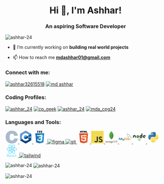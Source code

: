 <h1 align="center">Hi 👋, I'm Ashhar!</h1>
<h3 align="center">An aspiring Software Developer</h3>

<p align="left"> <img src="https://komarev.com/ghpvc/?username=ashhar-24&label=Profile%20views&color=0e75b6&style=flat" alt="ashhar-24" /> </p>

- 🔭 I’m currently working on **building real world projects**

- 📫 How to reach me **mdashhar01@gmail.com**

<h3 align="left">Connect with me:</h3>
<p align="left">
<a href="https://twitter.com/ashhar32615518" target="blank"><img align="center" src="https://raw.githubusercontent.com/rahuldkjain/github-profile-readme-generator/master/src/images/icons/Social/twitter.svg" alt="ashhar32615518" height="30" width="40" /></a>
<a href="https://linkedin.com/in/md ashhar" target="blank"><img align="center" src="https://raw.githubusercontent.com/rahuldkjain/github-profile-readme-generator/master/src/images/icons/Social/linked-in-alt.svg" alt="md ashhar" height="30" width="40" /></a>
</p>
<h3 align="left">Coding Profiles:</h3>
<p>
<a href="https://www.codechef.com/users/ashhar_24" target="blank"><img align="center" src="https://cdn.jsdelivr.net/npm/simple-icons@3.1.0/icons/codechef.svg" alt="ashhar_24" height="30" width="40" /></a>
<a href="https://codeforces.com/profile/cp_geek" target="blank"><img align="center" src="https://raw.githubusercontent.com/rahuldkjain/github-profile-readme-generator/master/src/images/icons/Social/codeforces.svg" alt="cp_geek" height="30" width="40" /></a>
<a href="https://www.leetcode.com/ashhar_24" target="blank"><img align="center" src="https://raw.githubusercontent.com/rahuldkjain/github-profile-readme-generator/master/src/images/icons/Social/leet-code.svg" alt="ashhar_24" height="30" width="40" /></a>
  <a href="https://auth.geeksforgeeks.org/user/mda_cpg24" target="blank"><img align="center" src="https://raw.githubusercontent.com/rahuldkjain/github-profile-readme-generator/master/src/images/icons/Social/geeks-for-geeks.svg" alt="mda_cpg24" height="30" width="40" /></a>
</p>

<h3 align="left">Languages and Tools:</h3>
<p align="left"> <a href="https://www.cprogramming.com/" target="_blank" rel="noreferrer"> <img src="https://raw.githubusercontent.com/devicons/devicon/master/icons/c/c-original.svg" alt="c" width="40" height="40"/> </a> <a href="https://www.w3schools.com/cpp/" target="_blank" rel="noreferrer"> <img src="https://raw.githubusercontent.com/devicons/devicon/master/icons/cplusplus/cplusplus-original.svg" alt="cplusplus" width="40" height="40"/> </a> <a href="https://www.w3schools.com/css/" target="_blank" rel="noreferrer"> <img src="https://raw.githubusercontent.com/devicons/devicon/master/icons/css3/css3-original-wordmark.svg" alt="css3" width="40" height="40"/> </a> <a href="https://www.figma.com/" target="_blank" rel="noreferrer"> <img src="https://www.vectorlogo.zone/logos/figma/figma-icon.svg" alt="figma" width="40" height="40"/> </a> <a href="https://git-scm.com/" target="_blank" rel="noreferrer"> <img src="https://www.vectorlogo.zone/logos/git-scm/git-scm-icon.svg" alt="git" width="40" height="40"/> </a> <a href="https://www.w3.org/html/" target="_blank" rel="noreferrer"> <img src="https://raw.githubusercontent.com/devicons/devicon/master/icons/html5/html5-original-wordmark.svg" alt="html5" width="40" height="40"/> </a> <a href="https://developer.mozilla.org/en-US/docs/Web/JavaScript" target="_blank" rel="noreferrer"> <img src="https://raw.githubusercontent.com/devicons/devicon/master/icons/javascript/javascript-original.svg" alt="javascript" width="40" height="40"/> </a> <a href="https://www.mongodb.com/" target="_blank" rel="noreferrer"> <img src="https://raw.githubusercontent.com/devicons/devicon/master/icons/mongodb/mongodb-original-wordmark.svg" alt="mongodb" width="40" height="40"/> </a> <a href="https://www.mysql.com/" target="_blank" rel="noreferrer"> <img src="https://raw.githubusercontent.com/devicons/devicon/master/icons/mysql/mysql-original-wordmark.svg" alt="mysql" width="40" height="40"/> </a> <a href="https://nodejs.org" target="_blank" rel="noreferrer"> <img src="https://raw.githubusercontent.com/devicons/devicon/master/icons/nodejs/nodejs-original-wordmark.svg" alt="nodejs" width="40" height="40"/> </a> <a href="https://www.python.org" target="_blank" rel="noreferrer"> <img src="https://raw.githubusercontent.com/devicons/devicon/master/icons/python/python-original.svg" alt="python" width="40" height="40"/> </a> <a href="https://reactjs.org/" target="_blank" rel="noreferrer"> <img src="https://raw.githubusercontent.com/devicons/devicon/master/icons/react/react-original-wordmark.svg" alt="react" width="40" height="40"/> </a> <a href="https://tailwindcss.com/" target="_blank" rel="noreferrer"> <img src="https://www.vectorlogo.zone/logos/tailwindcss/tailwindcss-icon.svg" alt="tailwind" width="40" height="40"/> </a> </p>

<p><img align="left" src="https://github-readme-stats.vercel.app/api/top-langs?username=ashhar-24&show_icons=true&locale=en&layout=compact" alt="ashhar-24" /></p>

<p>&nbsp;<img align="center" src="https://github-readme-stats.vercel.app/api?username=ashhar-24&show_icons=true&locale=en" alt="ashhar-24" /></p>

<p><img align="center" src="https://github-readme-streak-stats.herokuapp.com/?user=ashhar-24&" alt="ashhar-24" /></p>

